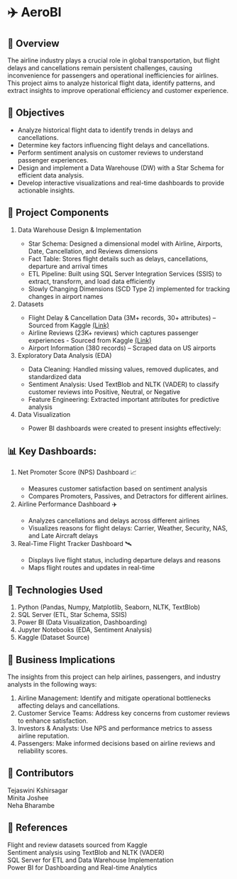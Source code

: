 # ✈️ AeroBI

## 📌 Overview
The airline industry plays a crucial role in global transportation, but flight delays and cancellations remain persistent challenges, causing inconvenience for passengers and operational inefficiencies for airlines. This project aims to analyze historical flight data, identify patterns, and extract insights to improve operational efficiency and customer experience.

## 🎯 Objectives
- Analyze historical flight data to identify trends in delays and cancellations.
- Determine key factors influencing flight delays and cancellations.
- Perform sentiment analysis on customer reviews to understand passenger experiences.
- Design and implement a Data Warehouse (DW) with a Star Schema for efficient data analysis.
- Develop interactive visualizations and real-time dashboards to provide actionable insights.

## 📂 Project Components
<ol>
  <li>Data Warehouse Design & Implementation </li>
  <ul>
    <li>Star Schema: Designed a dimensional model with Airline, Airports, Date, Cancellation, and Reviews dimensions</li>
    <li>Fact Table: Stores flight details such as delays, cancellations, departure and arrival times</li>
    <li>ETL Pipeline: Built using SQL Server Integration Services (SSIS) to extract, transform, and load data efficiently</li>
    <li>Slowly Changing Dimensions (SCD Type 2) implemented for tracking changes in airport names</li></ul>

  <li>Datasets</li>
  <ul>
    <li>Flight Delay & Cancellation Data (3M+ records, 30+ attributes) – Sourced from Kaggle <a href="https://www.kaggle.com/datasets/patrickzel/flight-delay-and-cancellation-dataset-2019-2023?select=flights_sample_3m.csv" target="_blank">(Link)</a></li>
    <li>Airline Reviews (23K+ reviews) which captures passenger experiences - Sourced from Kaggle <a href="https://www.kaggle.com/datasets/juhibhojani/airline-reviews" target="_blank">(Link)</a></li>
    <li>Airport Information (380 records) – Scraped data on US airports</li></ul>

<li>Exploratory Data Analysis (EDA)</li>
  <ul>
    <li>Data Cleaning: Handled missing values, removed duplicates, and standardized data</li>
    <li>Sentiment Analysis: Used TextBlob and NLTK (VADER) to classify customer reviews into Positive, Neutral, or Negative</li>
    <li>Feature Engineering: Extracted important attributes for predictive analysis</li></ul>
    
<li>Data Visualization</li>
  <ul>
    <li>Power BI dashboards were created to present insights effectively:</li></ul></ol>


## 📊 Key Dashboards:
<ol>
<li>Net Promoter Score (NPS) Dashboard 📈</li>
<ul>
  <li>Measures customer satisfaction based on sentiment analysis</li>
  <li>Compares Promoters, Passives, and Detractors for different airlines.</li></ul>

<li>Airline Performance Dashboard ✈️</li>
<ul>
  <li>Analyzes cancellations and delays across different airlines</li>
  <li>Visualizes reasons for flight delays: Carrier, Weather, Security, NAS, and Late Aircraft delays</li></ul>

<li>Real-Time Flight Tracker Dashboard 🛰️</li>
<ul>
  <li>Displays live flight status, including departure delays and reasons</li>
  <li>Maps flight routes and updates in real-time</li></ul>
</ol>

## 🚀 Technologies Used
1. Python (Pandas, Numpy, Matplotlib, Seaborn, NLTK, TextBlob) <br>
2. SQL Server (ETL, Star Schema, SSIS)  <br>
3. Power BI (Data Visualization, Dashboarding) <br>
4. Jupyter Notebooks (EDA, Sentiment Analysis) <br>
5. Kaggle (Dataset Source) <br>

## 📜 Business Implications
The insights from this project can help airlines, passengers, and industry analysts in the following ways:
1. Airline Management: Identify and mitigate operational bottlenecks affecting delays and cancellations.
2. Customer Service Teams: Address key concerns from customer reviews to enhance satisfaction.
3. Investors & Analysts: Use NPS and performance metrics to assess airline reputation.
4. Passengers: Make informed decisions based on airline reviews and reliability scores.

## 📢 Contributors
Tejaswini Kshirsagar <br>
Minita Joshee <br>
Neha Bharambe <br>


## 🔗 References
Flight and review datasets sourced from Kaggle <br>
Sentiment analysis using TextBlob and NLTK (VADER) <br>
SQL Server for ETL and Data Warehouse Implementation <br>
Power BI for Dashboarding and Real-time Analytics <br>
